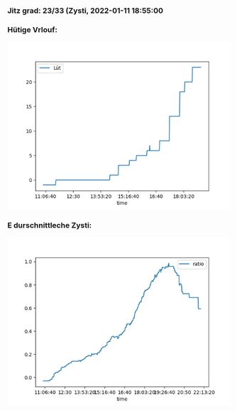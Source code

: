### Jitz grad: 23/33 (Zysti, 2022-01-11 18:55:00

### Hütige Vrlouf:
![Graph](Today.png)

### E durschnittleche Zysti:
![Graph](Zysti.png)